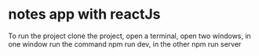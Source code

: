 # notes app with reactJs

To run the project clone the project, open a terminal, open two windows, in one window run the command npm run dev, in the other npm run server
